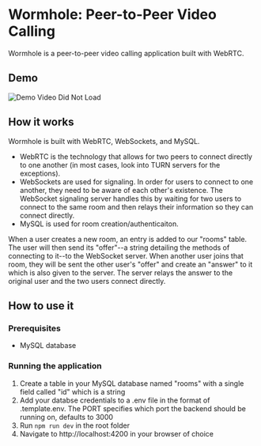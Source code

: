 # Wormhole: Peer-to-Peer Video Calling

Wormhole is a peer-to-peer video calling application built with WebRTC.

## Demo

![Demo Video Did Not Load]("wormhole_demo.mp4")

## How it works

Wormhole is built with WebRTC, WebSockets, and MySQL.

- WebRTC is the technology that allows for two peers to connect directly to one another (in most cases, look into TURN servers for the exceptions).
- WebSockets are used for signaling. In order for users to connect to one another, they need to be aware of each other's existence. The WebSocket signaling server handles this by waiting for two users to connect to the same room and then relays their information so they can connect directly.
- MySQL is used for room creation/authenticaiton.

When a user creates a new room, an entry is added to our "rooms" table. The user will then send its "offer"--a string detailing the methods of connecting to it--to the WebSocket server. When another user joins that room, they will be sent the other user's "offer" and create an "answer" to it which is also given to the server. The server relays the answer to the original user and the two users connect directly.

## How to use it

### Prerequisites

- MySQL database

### Running the application

1. Create a table in your MySQL database named "rooms" with a single field called "id" which is a string
2. Add your databse credentials to a .env file in the format of .template.env. The PORT specifies which port the backend should be running on, defaults to 3000
3. Run `npm run dev` in the root folder
4. Navigate to http://localhost:4200 in your browser of choice

